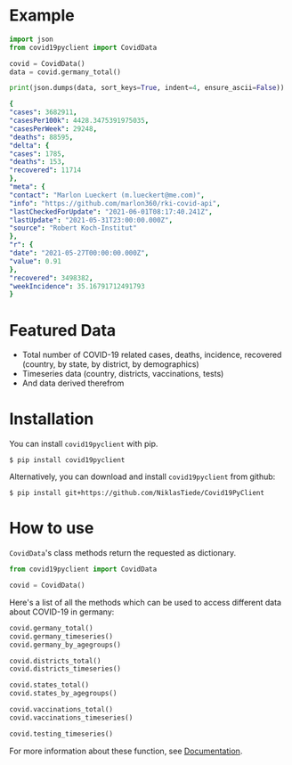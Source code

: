 

# Example

```python
import json
from covid19pyclient import CovidData

covid = CovidData()
data = covid.germany_total()

print(json.dumps(data, sort_keys=True, indent=4, ensure_ascii=False))
```

```yaml
{
"cases": 3682911,
"casesPer100k": 4428.3475391975035,
"casesPerWeek": 29248,
"deaths": 88595,
"delta": {
"cases": 1785,
"deaths": 153,
"recovered": 11714
},
"meta": {
"contact": "Marlon Lueckert (m.lueckert@me.com)",
"info": "https://github.com/marlon360/rki-covid-api",
"lastCheckedForUpdate": "2021-06-01T08:17:40.241Z",
"lastUpdate": "2021-05-31T23:00:00.000Z",
"source": "Robert Koch-Institut"
},
"r": {
"date": "2021-05-27T00:00:00.000Z",
"value": 0.91
},
"recovered": 3498382,
"weekIncidence": 35.16791712491793
}
```

# Featured Data

- Total number of COVID-19 related cases, deaths, incidence, recovered (country, by state, by district, by demographics)
- Timeseries data (country, districts, vaccinations, tests)
- And data derived therefrom

# Installation

You can install `covid19pyclient` with pip.

```console
$ pip install covid19pyclient
```

Alternatively, you can download and install `covid19pyclient` from github:

```console
$ pip install git+https://github.com/NiklasTiede/Covid19PyClient
```

# How to use

`CovidData`'s class methods return the requested as dictionary.

```python
from covid19pyclient import CovidData

covid = CovidData()
```
Here's a list of all the methods which can be used to access different data about COVID-19 in germany:

```python
covid.germany_total()
covid.germany_timeseries()
covid.germany_by_agegroups()

covid.districts_total()
covid.districts_timeseries()

covid.states_total()
covid.states_by_agegroups()

covid.vaccinations_total()
covid.vaccinations_timeseries()

covid.testing_timeseries()
```

For more information about these function, see [Documentation](https://covid19pyclient.readthedocs.io/en/latest/).

<!-- PYPI-Docs:END -->
